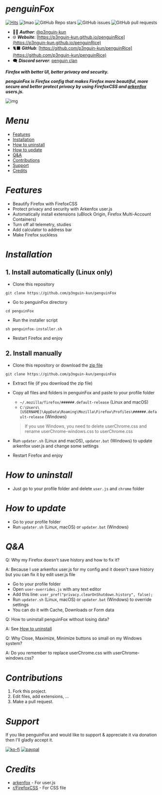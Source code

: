 # ***penguinFox***

[![Hits](https://hits.seeyoufarm.com/api/count/incr/badge.svg?url=https%3A%2F%2Fgithub.com%2Fp3nguin-kun%2FpenguinFox&count_bg=%2379C83D&title_bg=%23555555&icon=&icon_color=%23E7E7E7&title=Views&edge_flat=true)](https://hits.seeyoufarm.com)
![lmao](https://img.shields.io/github/repo-size/p3nguin-kun/penguinFox?color=458588&style=for-the-badge)
![GitHub Repo stars](https://img.shields.io/github/stars/p3nguin-kun/penguinFox?color=ebdbb2&style=for-the-badge)
![GitHub issues](https://img.shields.io/github/issues/p3nguin-kun/penguinFox?color=cc241d&style=for-the-badge)
![GitHub pull requests](https://img.shields.io/github/issues-pr/p3nguin-kun/penguinFox?color=689d6a&style=for-the-badge)

- 👩‍💻 ***Author***: [@p3nguin-kun](https://github.com/p3nguin-kun)
- 🌐 ***Website***: [https://p3nguin-kun.github.io/penguinRice](https://p3nguin-kun.github.io/penguinRice)
- 🐈‍⬛ ***GitHub***: [https://github.com/p3nguin-kun/penguinRice](https://github.com/p3nguin-kun/penguinRice)
- 🗨️ ***Discord server***: [penguin clan](https://discord.gg/https://discord.gg/yzn442FGuZ)

***Firefox with better UI, better privacy and security.***

***penguinFox is Firefox config that makes Firefox more beautiful, more secure and better protect privacy by using FirefoxCSS and [arkenfox](https://github.com/arkenfox)  users.js.***

![img](https://i.imgur.com/cxtvfLg.png)

# ***Menu***
- [Features](#features)
- [Installation](#installation)
- [How to uninstall](#how-to-uninstall)
- [How to update](#how-to-update)
- [Q&A](#qa)
- [Contributions](#contributions)
- [Support](#support)
- [Credits](#credits)

# ***Features***
- Beautify Firefox with FirefoxCSS
- Protect privacy and security with Arkenfox user.js
- Automatically install extensions (uBlock Origin, Firefox Multi-Account Containers)
- Turn off all telemetry, studies
- Add calculator to address bar
- Make Firefox suckless

# ***Installation***

## 1. Install automatically (Linux only)
- Clone this repository
```
git clone https://github.com/p3nguin-kun/penguinFox
```

- Go to penguinFox directory
```
cd penguinFox
```

- Run the installer script
```
sh penguinfox-installer.sh
```

- Restart Firefox and enjoy

## 2. Install manually
- Clone this repository or download the [zip file](https://github.com/p3nguin-kun/penguinFox/archive/refs/heads/main.zip)
```
git clone https://github.com/p3nguin-kun/penguinFox
```

- Extract file (if you download the zip file)

- Copy all files and folders in penguinFox and paste to your profile folder
  - ```~/.mozilla/firefox/######.default-release``` (Linux and macOS)
  - ```C:\Users\[USERNAME]\AppData\Roaming\Mozilla\Firefox\Profiles\######.default-release``` (Windows)
  
  > If you use Windows, you need to delete userChrome.css and rename userChrome-windows.css to userChrome.css

- Run ```updater.sh``` (Linux and macOS), ```updater.bat``` (Windows) to update arkenfox user.js and change some settings

- Restart Firefox and enjoy

# ***How to uninstall***
- Just go to your profile folder and delete ```user.js``` and ```chrome``` folder

# ***How to update***
- Go to your profile folder
- Run ```updater.sh``` (Linux, macOS) or ```updater.bat``` (Windows)

# ***Q&A***

Q: Why my Firefox doesn't save history and how to fix it?

A: Because I use arkenfox user.js for my config and it doesn't save history but you can fix it by edit user.js file
  - Go to your profile folder
  - Open ```user-overrides.js``` with any text editor
  - Add this line: ```user_pref("privacy.clearOnShutdown.history", false);```
  - Run ```updater.sh``` (Linux, macOS) or ```updater.bat``` (Windows) to override settings
  - You can do it with Cache, Downloads or Form data

Q: How to uninstall penguinFox without losing data?

A: See [How to uninstall](#how-to-uninstall)

Q: Why Close, Maximize, Minimize buttons so small on my Windows system?

A: Do you remember to replace userChrome.css with userChrome-windows.css?

# ***Contributions***

1. Fork this project.
2. Edit files, add extensions, ...
3. Make a pull request.

# ***Support***

If you like penguinFox and would like to support & appreciate it via donation then I'll gladly accept it.

[![ko-fi](https://ko-fi.com/img/githubbutton_sm.svg)](https://ko-fi.com/C0C6LA1W6)
[![paypal](https://camo.githubusercontent.com/fd64c51a4afd8b4e2b84479f9a2b654084602bd15f25ab31cbd7a679d73d129a/68747470733a2f2f696d672e736869656c64732e696f2f62616467652f50617950616c2d3030343537433f7374796c653d666f722d7468652d6261646765266c6f676f3d70617970616c266c6f676f436f6c6f723d7768697465)](https://paypal.me/p3nguinkun)

# ***Credits***
- [arkenfox](https://github.com/arkenfox) - For user.js
- [r/FirefoxCSS](https://www.reddit.com/r/FirefoxCSS/) - For CSS file
